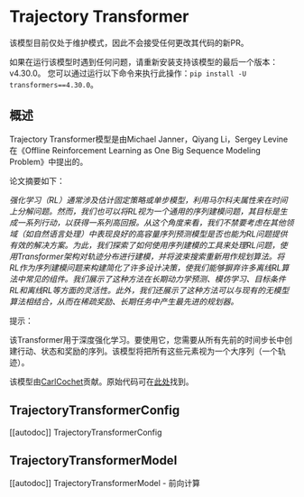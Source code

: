 <!--版权所有2022 The HuggingFace团队。保留所有权利。

根据Apache License, Version 2.0 (许可证)进行许可；除非符合许可证的规定，否则不得使用此文件。
您可以在以下网址获取许可证的副本：

http://www.apache.org/licenses/LICENSE-2.0

除非适用法律需要或书面同意，根据许可证分发的软件是基于"AS IS"的基础上，无论是明示还是暗示的，不附带任何保证或条件。
有关更多细节，请参阅许可证中的规定。-->

# Trajectory Transformer

<Tip warning={true}>

该模型目前仅处于维护模式，因此不会接受任何更改其代码的新PR。

如果在运行该模型时遇到任何问题，请重新安装支持该模型的最后一个版本：v4.30.0。
您可以通过运行以下命令来执行此操作：`pip install -U transformers==4.30.0`。

</Tip>

## 概述

Trajectory Transformer模型是由Michael Janner，Qiyang Li，Sergey Levine在《Offline Reinforcement Learning as One Big Sequence Modeling Problem》中提出的。

论文摘要如下：

*强化学习（RL）通常涉及估计固定策略或单步模型，利用马尔科夫属性来在时间上分解问题。然而，我们也可以将RL视为一个通用的序列建模问题，其目标是生成一系列行动，以获得一系列高回报。从这个角度来看，我们不禁要考虑在其他领域（如自然语言处理）中表现良好的高容量序列预测模型是否也能为RL问题提供有效的解决方案。为此，我们探索了如何使用序列建模的工具来处理RL问题，使用Transformer架构对轨迹分布进行建模，并将波束搜索重新用作规划算法。将RL作为序列建模问题来构建简化了许多设计决策，使我们能够摒弃许多离线RL算法中常见的组件。我们展示了这种方法在长期动力学预测、模仿学习、目标条件RL和离线RL等方面的灵活性。此外，我们还展示了这种方法可以与现有的无模型算法相结合，从而在稀疏奖励、长期任务中产生最先进的规划器。*

提示：

该Transformer用于深度强化学习。要使用它，您需要从所有先前的时间步长中创建行动、状态和奖励的序列。该模型将把所有这些元素视为一个大序列（一个轨迹）。

该模型由[CarlCochet](https://huggingface.co/CarlCochet)贡献。原始代码可在[此处](https://github.com/jannerm/trajectory-transformer)找到。

## TrajectoryTransformerConfig

[[autodoc]] TrajectoryTransformerConfig


## TrajectoryTransformerModel

[[autodoc]] TrajectoryTransformerModel
    - 前向计算
